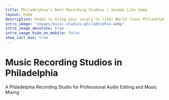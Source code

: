 ```yaml
---
title: Philadelphia's Best Recording Studios | Sounds Like Soma
layout: home
description: Ready to bring your vocals to life! World class Philadelphia recording studio, mixing, mastering with state-of-the-art audio equipment. Sounds Like Soma
intro_image: "images/music-studios-philadelphia.webp"
intro_image_absolute: true
intro_image_hide_on_mobile: false
show_call_box: true
---
```


# Music Recording Studios in Philadelphia

A Philadelphia Recording Studio for Professional Audio Editing and Music Mixing

